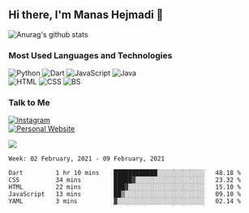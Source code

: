 ## Hi there, I'm Manas Hejmadi 👋

![Anurag's github stats](https://github-readme-stats.vercel.app/api?username=synapsecode&show_icons=true&theme=radical)

### Most Used Languages and Technologies
<!--![Most Used Languages:](https://img.shields.io/badge/Most%20Ussed%20Languages:%20-%23000.svg?&style=for-the-badge) -->
![Python](https://img.shields.io/badge/python%20-%233258a8.svg?&style=for-the-badge&logo=python&logoColor=yellow) 
![Dart](https://img.shields.io/badge/Flutter(Dart)%20-%23d1d7e3.svg?&style=for-the-badge&logo=dart&logoColor=blue)
![JavaScript](https://img.shields.io/badge/JavaScript%20-%23e3d61b.svg?&style=for-the-badge&logo=javascript&logoColor=white)
![Java](https://img.shields.io/badge/Java%20-%23e3541b.svg?&style=for-the-badge&logo=java&logoColor=white)
<br>
![HTML](https://img.shields.io/badge/HTML%205%20-%23de5a02.svg?&style=for-the-badge&logo=html5&logoColor=white)
![CSS](https://img.shields.io/badge/CSS%203%20-%234f0999.svg?&style=for-the-badge&logo=css3&logoColor=white)
![BS](https://img.shields.io/badge/Bootstrap%20-%234f0999.svg?&style=for-the-badge&logo=bootstrap&logoColor=white)

### Talk to Me
[![Instagram](https://img.shields.io/badge/Instagram%20-%23e31b72.svg?&style=for-the-badge&logo=instagram&logoColor=white)](https://www.instagram.com/synapse.code)
<br>
[![Personal Website](https://img.shields.io/badge/My%20Personal%20Website%20-%23595859.svg?&style=for-the-badge&logo=profile&logoColor=white)](http://www.manashejmadi.surge.sh)


![](https://komarev.com/ghpvc/?username=synapsecode&style=flat-square&color=blueviolet)

<!--START_SECTION:waka-->
```text
Week: 02 February, 2021 - 09 February, 2021

Dart         1 hr 10 mins    ████████████░░░░░░░░░░░░░   48.18 % 
CSS          34 mins         █████▓░░░░░░░░░░░░░░░░░░░   23.32 % 
HTML         22 mins         ███▓░░░░░░░░░░░░░░░░░░░░░   15.10 % 
JavaScript   13 mins         ██▒░░░░░░░░░░░░░░░░░░░░░░   09.10 % 
YAML         3 mins          ▓░░░░░░░░░░░░░░░░░░░░░░░░   02.14 % 
```
<!--END_SECTION:waka-->

<!--
**synapsecode/synapsecode** is a ✨ _special_ ✨ repository because its `README.md` (this file) appears on your GitHub profile.

Here are some ideas to get you started:

- 🔭 I’m currently working on ...
- 🌱 I’m currently learning ...
- 👯 I’m looking to collaborate on ...
- 🤔 I’m looking for help with ...
- 💬 Ask me about ...
- 📫 How to reach me: ...
- 😄 Pronouns: ...
- ⚡ Fun fact: ...
--
